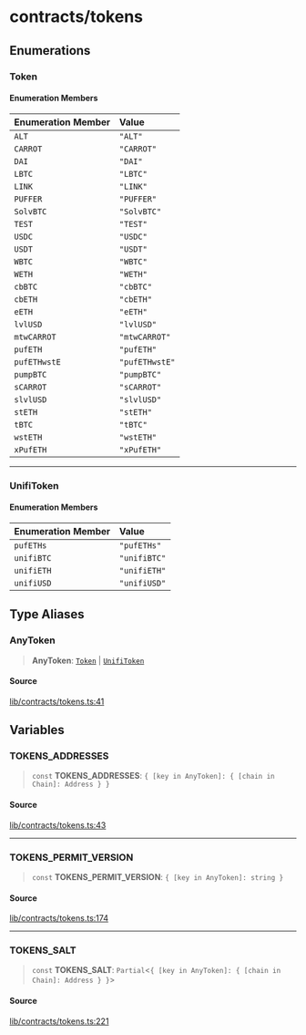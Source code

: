 # contracts/tokens

## Enumerations

### Token

#### Enumeration Members

| Enumeration Member | Value |
| :------ | :------ |
| `ALT` | `"ALT"` |
| `CARROT` | `"CARROT"` |
| `DAI` | `"DAI"` |
| `LBTC` | `"LBTC"` |
| `LINK` | `"LINK"` |
| `PUFFER` | `"PUFFER"` |
| `SolvBTC` | `"SolvBTC"` |
| `TEST` | `"TEST"` |
| `USDC` | `"USDC"` |
| `USDT` | `"USDT"` |
| `WBTC` | `"WBTC"` |
| `WETH` | `"WETH"` |
| `cbBTC` | `"cbBTC"` |
| `cbETH` | `"cbETH"` |
| `eETH` | `"eETH"` |
| `lvlUSD` | `"lvlUSD"` |
| `mtwCARROT` | `"mtwCARROT"` |
| `pufETH` | `"pufETH"` |
| `pufETHwstE` | `"pufETHwstE"` |
| `pumpBTC` | `"pumpBTC"` |
| `sCARROT` | `"sCARROT"` |
| `slvlUSD` | `"slvlUSD"` |
| `stETH` | `"stETH"` |
| `tBTC` | `"tBTC"` |
| `wstETH` | `"wstETH"` |
| `xPufETH` | `"xPufETH"` |

***

### UnifiToken

#### Enumeration Members

| Enumeration Member | Value |
| :------ | :------ |
| `pufETHs` | `"pufETHs"` |
| `unifiBTC` | `"unifiBTC"` |
| `unifiETH` | `"unifiETH"` |
| `unifiUSD` | `"unifiUSD"` |

## Type Aliases

### AnyToken

> **AnyToken**: [`Token`](tokens.md#token) \| [`UnifiToken`](tokens.md#unifitoken)

#### Source

[lib/contracts/tokens.ts:41](https://github.com/PufferFinance/puffer-sdk/blob/2f4bffc24c0009ccc6176e967135f04f33a7fbfd/lib/contracts/tokens.ts#L41)

## Variables

### TOKENS\_ADDRESSES

> `const` **TOKENS\_ADDRESSES**: `{ [key in AnyToken]: { [chain in Chain]: Address } }`

#### Source

[lib/contracts/tokens.ts:43](https://github.com/PufferFinance/puffer-sdk/blob/2f4bffc24c0009ccc6176e967135f04f33a7fbfd/lib/contracts/tokens.ts#L43)

***

### TOKENS\_PERMIT\_VERSION

> `const` **TOKENS\_PERMIT\_VERSION**: `{ [key in AnyToken]: string }`

#### Source

[lib/contracts/tokens.ts:174](https://github.com/PufferFinance/puffer-sdk/blob/2f4bffc24c0009ccc6176e967135f04f33a7fbfd/lib/contracts/tokens.ts#L174)

***

### TOKENS\_SALT

> `const` **TOKENS\_SALT**: `Partial`\<`{ [key in AnyToken]: { [chain in Chain]: Address } }`\>

#### Source

[lib/contracts/tokens.ts:221](https://github.com/PufferFinance/puffer-sdk/blob/2f4bffc24c0009ccc6176e967135f04f33a7fbfd/lib/contracts/tokens.ts#L221)
